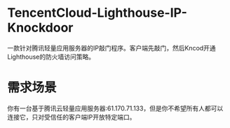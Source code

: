 # TencentCloud-Lighthouse-IP-Knockdoor
一款针对腾讯轻量应用服务器的IP敲门程序。客户端先敲门，然后Kncod开通Lighthouse的防火墙访问策略。
# 需求场景

你有一台基于腾讯云轻量应用服务器:61.170.71.133，但是你不希望所有人都可以连接它，只对受信任的客户端IP开放特定端口。
